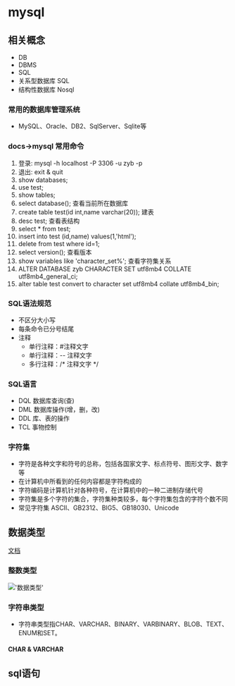 # mysql 
## 相关概念
   + DB
   + DBMS
   + SQL
   + 关系型数据库 SQL
   + 结构性数据库 Nosql
### 常用的数据库管理系统
   + MySQL、Oracle、DB2、SqlServer、Sqlite等
### docs->mysql 常用命令
   1. 登录: mysql -h localhost -P 3306 -u zyb -p 
   2. 退出: exit & quit
   3. show databases;
   4. use test;
   5. show tables;
   6. select database(); 查看当前所在数据库
   7. create table test(id int,name varchar(20)); 建表
   8. desc test; 查看表结构
   9. select * from test;
   10. insert into test (id,name) values(1,'html');
   11. delete from test where id=1;
   12. select version(); 查看版本
   13. show variables like 'character_set%'; 查看字符集关系
   14. ALTER DATABASE zyb CHARACTER SET utf8mb4 COLLATE utf8mb4_general_ci;
   15. alter table test convert to character set utf8mb4 collate utf8mb4_bin;
### SQL语法规范 
   + 不区分大小写
   + 每条命令已分号结尾
   + 注释
      + 单行注释：#注释文字
      + 单行注释：-- 注释文字
      + 多行注释：/* 注释文字 */
### SQL语言
   + DQL 数据库查询(查)
   + DML 数据库操作(增，删，改)
   + DDL 库、表的操作
   + TCL 事物控制
### 字符集
   + 字符是各种文字和符号的总称，包括各国家文字、标点符号、图形文字、数字等
   + 在计算机中所看到的任何内容都是字符构成的
   + 字符编码是计算机针对各种符号，在计算机中的一种二进制存储代号
   + 字符集是多个字符的集合，字符集种类较多，每个字符集包含的字符个数不同
   + 常见字符集 ASCII、GB2312、BIG5、GB18030、Unicode
## 数据类型
   [文档](https://www.cnblogs.com/Caveolae/p/7058890.html '数据类型')  
### 整数类型
   !['数据类型'](/img/mysql-int.png 'init类型')
### 字符串类型
   + 字符串类型指CHAR、VARCHAR、BINARY、VARBINARY、BLOB、TEXT、ENUM和SET。
#### CHAR & VARCHAR

## sql语句
   
